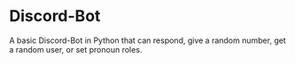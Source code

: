 # Discord-Bot
A basic Discord-Bot in Python that can respond, give a random number, get a random user, or set pronoun roles.
